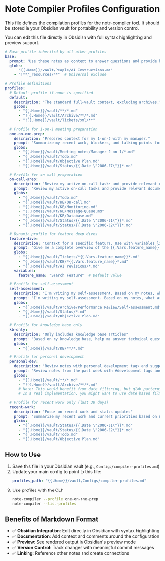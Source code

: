 # Note Compiler Profiles Configuration

This file defines the compilation profiles for the note-compiler tool. It should be stored in your Obsidian vault for portability and version control.

You can edit this file directly in Obsidian with full syntax highlighting and preview support.

```yaml
# Base profile inherited by all other profiles
base:
  prompt: "Use these notes as context to answer questions and provide helpful responses."
  globs:
    - "{{.Home}}/vault/People/AI Instructions.md"
    - "!**/_resources/**"  # Universal exclude

# Profile definitions
profiles:
  # Default profile if none is specified
  default:
    description: "The standard full-vault context, excluding archives."
    globs:
      - "{{.Home}}/vault/**/*.md"
      - "!{{.Home}}/vault/Archive/**/*.md"
      - "!{{.Home}}/vault/Tickets/xml/**"

  # Profile for 1-on-1 meeting preparation
  one-on-one-prep:
    description: "Prepares context for my 1-on-1 with my manager."
    prompt: "Summarize my recent work, blockers, and talking points for my upcoming 1-on-1. What questions should I ask my manager based on recent feedback?"
    globs:
      - "{{.Home}}/vault/Meeting notes/Manager 1 on 1/*.md"
      - "{{.Home}}/vault/Todo.md"
      - "{{.Home}}/vault/Objective Plan.md"
      - "{{.Home}}/vault/Status/{{.Date \"2006-07\"}}*.md"

  # Profile for on-call preparation
  on-call-prep:
    description: "Review my active on-call tasks and provide relevant documentation links for troubleshooting."
    prompt: "Review my active on-call tasks and provide relevant documentation links for troubleshooting."
    globs:
      - "{{.Home}}/vault/Todo.md"
      - "{{.Home}}/vault/KB/On-call.md"
      - "{{.Home}}/vault/KB/Monitoring.md"
      - "{{.Home}}/vault/KB/Message-Queue.md"
      - "{{.Home}}/vault/KB/Database.md"
      - "{{.Home}}/vault/Status/{{.Date \"2006-01\"}}*.md"
      - "{{.Home}}/vault/Status/{{.Date \"2006-02\"}}*.md"

  # Dynamic profile for feature deep dives
  feature-dive:
    description: "Context for a specific feature. Use with variables like feature_name."
    prompt: "Give me a complete overview of the {{.Vars.feature_name}} feature, including requirements, related tickets, and architectural decisions."
    globs:
      - "{{.Home}}/vault/Tickets/*{{.Vars.feature_name}}*.md"
      - "{{.Home}}/vault/KB/*{{.Vars.feature_name}}*.md"
      - "{{.Home}}/vault/AI revisions/*.md"
    variables:
      feature_name: "Search Feature"  # Default value

  # Profile for self-assessment
  self-assessment:
    description: "I'm writing my self-assessment. Based on my notes, what are 3 key strengths and 3 areas for improvement from the last quarter?"
    prompt: "I'm writing my self-assessment. Based on my notes, what are 3 key strengths and 3 areas for improvement from the last quarter?"
    globs:
      - "{{.Home}}/vault/Archive/Performance Review/Self-assessment.md"
      - "{{.Home}}/vault/Status/*.md"
      - "{{.Home}}/vault/Objective Plan.md"

  # Profile for knowledge base only
  kb-only:
    description: "Only includes knowledge base articles"
    prompt: "Based on my knowledge base, help me answer technical questions and provide detailed explanations."
    globs:
      - "{{.Home}}/vault/KB/**/*.md"

  # Profile for personal development
  personal-dev:
    description: "Review notes with personal development tags and suggest discussion topics."
    prompt: "Review notes from the past week with #development tags and suggest topics for discussion."
    globs:
      - "{{.Home}}/vault/**/*.md"
      - "!{{.Home}}/vault/Archive/**/*.md"
      # Note: This would benefit from date filtering, but glob patterns are limited
      # In a real implementation, you might want to use date-based filtering

  # Profile for recent work only (last 30 days)
  recent-work:
    description: "Focus on recent work and status updates"
    prompt: "Summarize my recent work and current priorities based on my latest notes."
    globs:
      - "{{.Home}}/vault/Status/{{.Date \"2006-01\"}}*.md"
      - "{{.Home}}/vault/Status/{{.Date \"2006-02\"}}*.md"
      - "{{.Home}}/vault/Todo.md"
      - "{{.Home}}/vault/Objective Plan.md"
```

## How to Use

1. Save this file in your Obsidian vault (e.g., `Configs/compiler-profiles.md`)
2. Update your main config to point to this file:
   ```yaml
   profiles_path: "{{.Home}}/vault/Configs/compiler-profiles.md"
   ```
3. Use profiles with the CLI:
   ```bash
   note-compiler --profile one-on-one-prep
   note-compiler --list-profiles
   ```

## Benefits of Markdown Format

- ✅ **Obsidian Integration**: Edit directly in Obsidian with syntax highlighting
- ✅ **Documentation**: Add context and comments around the configuration
- ✅ **Preview**: See rendered output in Obsidian's preview mode
- ✅ **Version Control**: Track changes with meaningful commit messages
- ✅ **Linking**: Reference other notes and create connections 